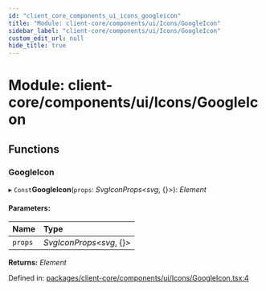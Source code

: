 ```yaml
---
id: "client_core_components_ui_icons_googleicon"
title: "Module: client-core/components/ui/Icons/GoogleIcon"
sidebar_label: "client-core/components/ui/Icons/GoogleIcon"
custom_edit_url: null
hide_title: true
---
```


# Module: client-core/components/ui/Icons/GoogleIcon

## Functions

### GoogleIcon

▸ `Const`**GoogleIcon**(`props`: *SvgIconProps*<*svg*, {}\>): *Element*

#### Parameters:

Name | Type |
:------ | :------ |
`props` | *SvgIconProps*<*svg*, {}\> |

**Returns:** *Element*

Defined in: [packages/client-core/components/ui/Icons/GoogleIcon.tsx:4](https://github.com/xr3ngine/xr3ngine/blob/5a0f83ed8/packages/client-core/components/ui/Icons/GoogleIcon.tsx#L4)
